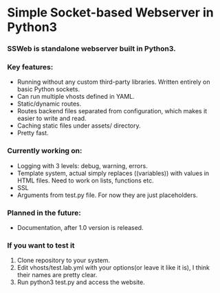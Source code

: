 # Simple Socket-based Webserver in Python3

### SSWeb is standalone webserver built in Python3.

### Key features:

- Running without any custom third-party libraries. Written entirely on basic Python sockets.
- Can run multiple vhosts defined in YAML.
- Static/dynamic routes.
- Routes backend files separated from configuration, which makes it easier to write and read.
-	Caching static files under assets/ directory.
-	Pretty fast.


### Currently working on:
- Logging with 3 levels: debug, warning, errors.
- Template system, actual simply replaces ((variables)) with values in HTML files. Need to work on lists, functions etc.
- SSL
- Arguments from test.py file. For now they are just placeholders.


### Planned in the future:
- Documentation, after 1.0 version is released.


### If you want to test it
1. Clone repository to your system.
2. Edit vhosts/test.lab.yml with your options(or leave it like it is), I think their names are pretty clear.
3. Run python3 test.py and access the website.
